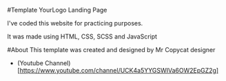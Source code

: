 #Template YourLogo Landing Page

I've coded this website for practicing purposes.

It was made using HTML, CSS, SCSS and JavaScript

#About
This template was created and designed by Mr Copycat designer
- (Youtube Channel)[https://www.youtube.com/channel/UCK4a5YYGSWIVa6OW2EpGZ2g]